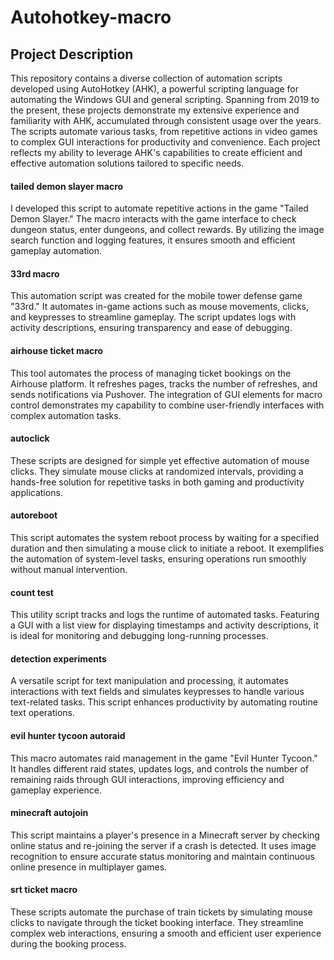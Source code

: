 # Autohotkey-macro

## Project Description
This repository contains a diverse collection of automation scripts developed using AutoHotkey (AHK), a powerful scripting language for automating the Windows GUI and general scripting. Spanning from 2019 to the present, these projects demonstrate my extensive experience and familiarity with AHK, accumulated through consistent usage over the years. The scripts automate various tasks, from repetitive actions in video games to complex GUI interactions for productivity and convenience. Each project reflects my ability to leverage AHK's capabilities to create efficient and effective automation solutions tailored to specific needs.

#### tailed demon slayer macro
I developed this script to automate repetitive actions in the game "Tailed Demon Slayer." The macro interacts with the game interface to check dungeon status, enter dungeons, and collect rewards. By utilizing the image search function and logging features, it ensures smooth and efficient gameplay automation.

#### 33rd macro
This automation script was created for the mobile tower defense game "33rd." It automates in-game actions such as mouse movements, clicks, and keypresses to streamline gameplay. The script updates logs with activity descriptions, ensuring transparency and ease of debugging.

#### airhouse ticket macro
This tool automates the process of managing ticket bookings on the Airhouse platform. It refreshes pages, tracks the number of refreshes, and sends notifications via Pushover. The integration of GUI elements for macro control demonstrates my capability to combine user-friendly interfaces with complex automation tasks.

#### autoclick
These scripts are designed for simple yet effective automation of mouse clicks. They simulate mouse clicks at randomized intervals, providing a hands-free solution for repetitive tasks in both gaming and productivity applications.

#### autoreboot
This script automates the system reboot process by waiting for a specified duration and then simulating a mouse click to initiate a reboot. It exemplifies the automation of system-level tasks, ensuring operations run smoothly without manual intervention.

#### count test
This utility script tracks and logs the runtime of automated tasks. Featuring a GUI with a list view for displaying timestamps and activity descriptions, it is ideal for monitoring and debugging long-running processes.

#### detection experiments
A versatile script for text manipulation and processing, it automates interactions with text fields and simulates keypresses to handle various text-related tasks. This script enhances productivity by automating routine text operations.

#### evil hunter tycoon autoraid
This macro automates raid management in the game "Evil Hunter Tycoon." It handles different raid states, updates logs, and controls the number of remaining raids through GUI interactions, improving efficiency and gameplay experience.

#### minecraft autojoin
This script maintains a player's presence in a Minecraft server by checking online status and re-joining the server if a crash is detected. It uses image recognition to ensure accurate status monitoring and maintain continuous online presence in multiplayer games.

#### srt ticket macro
These scripts automate the purchase of train tickets by simulating mouse clicks to navigate through the ticket booking interface. They streamline complex web interactions, ensuring a smooth and efficient user experience during the booking process.


